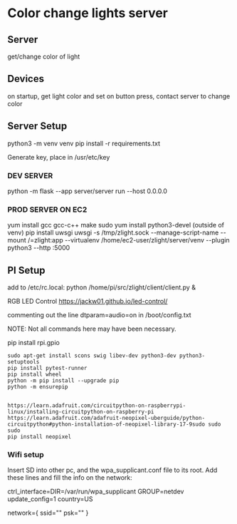 # Color change lights server

## Server
get/change color of light


## Devices
on startup, get light color and set 
on button press, contact server to change color 


## Server Setup
python3 -m venv venv
pip install -r requirements.txt

Generate key, place in /usr/etc/key

### DEV SERVER
python -m flask --app server/server run --host 0.0.0.0

### PROD SERVER ON EC2
yum install gcc gcc-c++ make 
sudo yum install python3-devel
(outside of venv) 
pip install uwsgi
uwsgi -s /tmp/zlight.sock --manage-script-name --mount /=zlight:app --virtualenv /home/ec2-user/zlight/server/venv --plugin python3 --http :5000


## PI Setup
add to /etc/rc.local:
python /home/pi/src/zlight/client/client.py &

RGB LED Control
https://jackw01.github.io/led-control/

commenting out the line dtparam=audio=on in /boot/config.txt

NOTE: Not all commands here may have been necessary.

pip install rpi.gpio

    sudo apt-get install scons swig libev-dev python3-dev python3-setuptools
    pip install pytest-runner
    pip install wheel
    python -m pip install --upgrade pip
    python -m ensurepip


    https://learn.adafruit.com/circuitpython-on-raspberrypi-linux/installing-circuitpython-on-raspberry-pi
    https://learn.adafruit.com/adafruit-neopixel-uberguide/python-circuitpython#python-installation-of-neopixel-library-17-9sudo sudo sudo 
    pip install neopixel


### Wifi setup

Insert SD into other pc, and the wpa_supplicant.conf file to its root. Add these lines and fill the info on the network:

ctrl_interface=DIR=/var/run/wpa_supplicant GROUP=netdev
update_config=1
country=US

network={
    ssid=""
    psk=""
}


